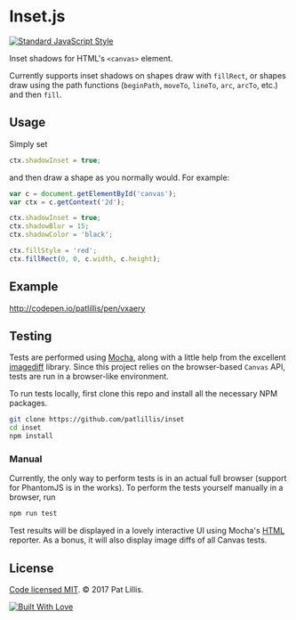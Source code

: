 # Inset.js

[![Standard JavaScript Style](https://img.shields.io/badge/code_style-standard-brightgreen.svg?style=flat-square)](http://standardjs.com/)

Inset shadows for HTML's `<canvas>` element.

Currently supports inset shadows on shapes draw with `fillRect`, or shapes draw using the path functions (`beginPath`, `moveTo`, `lineTo`, `arc`, `arcTo`, etc.) and then `fill`.

<!--
## Install

Inset was developed with a modern JavaScript workflow in mind. To use it, it's recommended you have a build system in place that can transpile ES6, and bundle modules. For a minimal boilerplate that does so, check out [outset](https://github.com/callmecavs/outset).

Using NPM, install inset, and add it to your package.json dependencies.

$ npm install inset.js --save
Refer to the releases page for version specific information.
-->

## Usage

Simply set 

```javascript
ctx.shadowInset = true;
```

and then draw a shape as you normally would. For example:

```javascript
var c = document.getElementById('canvas');
var ctx = c.getContext('2d');

ctx.shadowInset = true;
ctx.shadowBlur = 15;
ctx.shadowColor = 'black';

ctx.fillStyle = 'red';
ctx.fillRect(0, 0, c.width, c.height);
```

## Example

http://codepen.io/patlillis/pen/vxaery

## Testing

Tests are performed using [Mocha](https://mochajs.org/), along with a little help from the excellent [imagediff](https://github.com/HumbleSoftware/js-imagediff) library. Since this project relies on the browser-based `Canvas` API, tests are run in a browser-like environment.

To run tests locally, first clone this repo and install all the necessary NPM packages.

```bash
git clone https://github.com/patlillis/inset
cd inset
npm install
```

<!--
### Command line

Command line tests are performed using [PhantomJS](http://phantomjs.org/) (hooked into Mocha with [phantom-js-core](https://github.com/nathanboktae/mocha-phantomjs-core)). Once you have run `npm install`, it should be as simple as

```bash
npm run test
```

Test results will be displayed in the terminal.
-->
### Manual

Currently, the only way to perform tests is in an actual full browser (support for PhantomJS is in the works). To perform the tests yourself manually in a browser, run

```bash
npm run test
```

Test results will be displayed in a lovely interactive UI using Mocha's [HTML](https://mochajs.org/#html) reporter. As a bonus, it will also display image diffs of all Canvas tests.

## License

[Code licensed MIT](LICENSE). © 2017 Pat Lillis.

[![Built With Love](http://forthebadge.com/images/badges/built-with-love.svg)](http://forthebadge.com)
